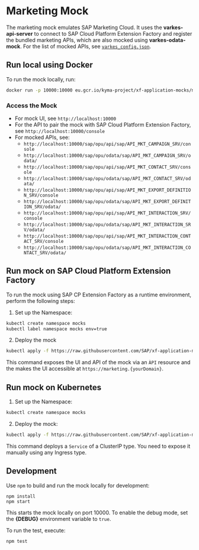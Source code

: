 
# Marketing Mock

The marketing mock emulates SAP Marketing Cloud. It uses the **varkes-api-server** to connect to SAP Cloud Platform Extension Factory and register the bundled marketing APIs, which are also mocked using **varkes-odata-mock**. For the list of mocked APIs, see [`varkes_config.json`](varkes_config.json).

## Run local using Docker

To run the mock locally, run:

```bash
docker run -p 10000:10000 eu.gcr.io/kyma-project/xf-application-mocks/marketing-mock:latest
```

### Access the Mock

* For mock UI, see `http://localhost:10000`
* For the API to pair the mock with SAP Cloud Platform Extension Factory, see `http://localhost:10000/console`
* For mocked APIs, see:
    - `http://localhost:10000/sap/opu/api/sap/API_MKT_CAMPAIGN_SRV/console`
    - `http://localhost:10000/sap/opu/odata/sap/API_MKT_CAMPAIGN_SRV/odata/`
    - `http://localhost:10000/sap/opu/api/sap/API_MKT_CONTACT_SRV/console`
    - `http://localhost:10000/sap/opu/odata/sap/API_MKT_CONTACT_SRV/odata/`
    - `http://localhost:10000/sap/opu/api/sap/API_MKT_EXPORT_DEFINITION_SRV/console`
    - `http://localhost:10000/sap/opu/odata/sap/API_MKT_EXPORT_DEFINITION_SRV/odata/`
    - `http://localhost:10000/sap/opu/api/sap/API_MKT_INTERACTION_SRV/console`
    - `http://localhost:10000/sap/opu/odata/sap/API_MKT_INTERACTION_SRV/odata/`
    - `http://localhost:10000/sap/opu/api/sap/API_MKT_INTERACTION_CONTACT_SRV/console`
    - `http://localhost:10000/sap/opu/odata/sap/API_MKT_INTERACTION_CONTACT_SRV/odata/`

## Run mock on SAP Cloud Platform Extension Factory

To run the mock using SAP CP Extension Factory as a runtime environment, perform the following steps:

1. Set up the Namespace:

```bash
kubectl create namespace mocks
kubectl label namespace mocks env=true
```

2. Deploy the mock
```bash
kubectl apply -f https://raw.githubusercontent.com/SAP/xf-application-mocks/master/marketing-mock/deployment/xf.yaml -n mocks
```

This command exposes the UI and API of the mock via an `ÀPI` resource and the makes the UI accessible at `https://marketing.{yourDomain}`.

## Run mock on Kubernetes

1. Set up the Namespace:

```bash
kubectl create namespace mocks
```

2. Deploy the mock:
```bash
kubectl apply -f https://raw.githubusercontent.com/SAP/xf-application-mocks/master/marketing-mock/deployment/k8s.yaml -n mocks
```

This command deploys a `Service` of a ClusterIP type. You need to expose it manually using any Ingress type.

## Development

Use `npm` to build and run the mock locally for development:
```
npm install
npm start
```
This starts the mock locally on port 10000.
To enable the debug mode, set the **{DEBUG}** environment variable to `true`.

To run the test,  execute:
```
npm test
```

